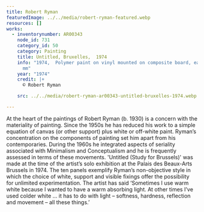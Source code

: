 ```yaml
---
title: Robert Ryman
featuredImage: ../../media/robert-ryman-featured.webp
resources: []
works:
  - inventorynumber: AR00343
    node_id: 731
    category_id: 50
    category: Painting
    title: Untitled, Bruxelles,  1974
    info: "1974,  Polymer paint on vinyl mounted on composite board, each: 536 x 536
      mm"
    year: "1974"
    credit: |+
      © Robert Ryman

    src: ../../media/robert-ryman-ar00343-untitled-bruxelles-1974.webp

---
```


At the heart of the paintings of Robert Ryman (b. 1930) is a concern with the materiality of painting. Since the 1950s he has reduced his work to a simple equation of canvas (or other support) plus white or off-white paint. Ryman’s concentration on the components of painting set him apart from his contemporaries. During the 1960s he integrated aspects of seriality associated with Minimalism and Conceptualism and he is frequently assessed in terms of these movements. 'Untitled (Study for Brussels)' was made at the time of the artist’s solo exhibition at the Palais des Beaux-Arts Brussels in 1974. The ten panels exemplify Ryman’s non-objective style in which the choice of white, support and visible fixings offer the possibility for unlimited experimentation. The artist has said ‘Sometimes I use warm white because I wanted to have a warm absorbing light. At other times I’ve used colder white … it has to do with light – softness, hardness, reflection and movement – all these things.’